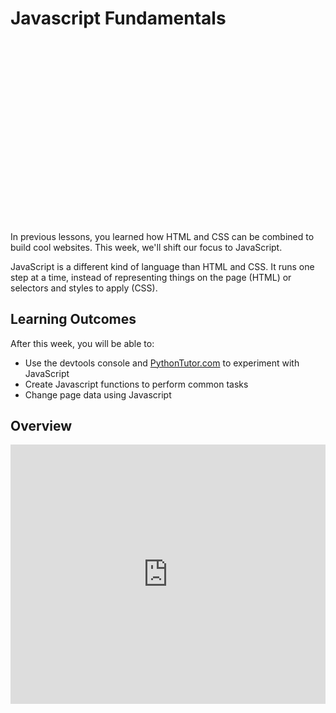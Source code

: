 # Javascript Fundamentals

<div style="position: relative; padding-bottom: 56.25%; height: 0; margin: 20px 0px;"><iframe src="" title="YouTube video player" frameborder="0"  allowfullscreen style="position: absolute; top: 0; left: 0; width: 100%; height: 100%; background: url(./javascript-fundamentals/actions/js.gif); background-size: cover;"></iframe></div>

In previous lessons, you learned how HTML and CSS can be combined to build cool websites. This week, we'll shift our focus to JavaScript.

JavaScript is a different kind of language than HTML and CSS. It runs one step at a time, instead of representing things on the page (HTML) or selectors and styles to apply (CSS).

## Learning Outcomes

After this week, you will be able to:

- Use the devtools console and [PythonTutor.com](https://pythontutor.com/javascript.html#mode=edit) to experiment with JavaScript
- Create Javascript functions to perform common tasks
- Change page data using Javascript

## Overview

<!-- COURSE START TODO: Update Video -->

<div style="position: relative; padding-bottom: 56.25%; height: 0;"><iframe width="100%" height="415" src="https://www.youtube.com/embed/zP-YxHVluQk" title="Linking your CSS" frameborder="0" allow="accelerometer; autoplay; clipboard-write; encrypted-media; gyroscope; picture-in-picture" allowfullscreen></iframe></div>